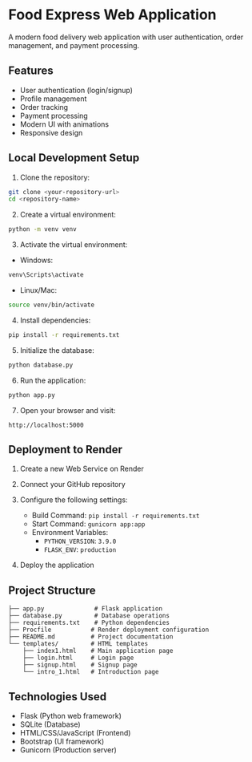 # Food Express Web Application

A modern food delivery web application with user authentication, order management, and payment processing.

## Features

- User authentication (login/signup)
- Profile management
- Order tracking
- Payment processing
- Modern UI with animations
- Responsive design

## Local Development Setup

1. Clone the repository:
```bash
git clone <your-repository-url>
cd <repository-name>
```

2. Create a virtual environment:
```bash
python -m venv venv
```

3. Activate the virtual environment:
- Windows:
```bash
venv\Scripts\activate
```
- Linux/Mac:
```bash
source venv/bin/activate
```

4. Install dependencies:
```bash
pip install -r requirements.txt
```

5. Initialize the database:
```bash
python database.py
```

6. Run the application:
```bash
python app.py
```

7. Open your browser and visit:
```
http://localhost:5000
```

## Deployment to Render

1. Create a new Web Service on Render
2. Connect your GitHub repository
3. Configure the following settings:
   - Build Command: `pip install -r requirements.txt`
   - Start Command: `gunicorn app:app`
   - Environment Variables:
     - `PYTHON_VERSION`: `3.9.0`
     - `FLASK_ENV`: `production`

4. Deploy the application

## Project Structure

```
├── app.py              # Flask application
├── database.py         # Database operations
├── requirements.txt    # Python dependencies
├── Procfile           # Render deployment configuration
├── README.md          # Project documentation
└── templates/         # HTML templates
    ├── index1.html    # Main application page
    ├── login.html     # Login page
    ├── signup.html    # Signup page
    └── intro_1.html   # Introduction page
```

## Technologies Used

- Flask (Python web framework)
- SQLite (Database)
- HTML/CSS/JavaScript (Frontend)
- Bootstrap (UI framework)
- Gunicorn (Production server) 